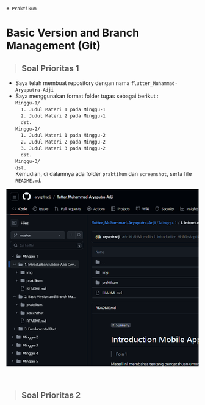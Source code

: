 ``# Praktikum``
# Basic Version and Branch Management (Git)

> <h2 style="border-bottom:none">Soal Prioritas 1</h2>
- Saya telah membuat repository dengan nama ``flutter_Muhammad-Aryaputra-Adji``
- Saya menggunakan format folder tugas sebagai berikut :   
  ``Minggu-1/``  
  &emsp;``1. Judul Materi 1 pada Minggu-1``  
  &emsp;``2. Judul Materi 2 pada Minggu-1``  
  &emsp;``dst.``  
  ``Minggu-2/``  
  &emsp;``1. Judul Materi 1 pada Minggu-2``  
  &emsp;``2. Judul Materi 2 pada Minggu-2``  
  &emsp;``3. Judul Materi 3 pada Minggu-2``  
  &emsp;``dst.``  
  ``Minggu-3/``  
  ``dst.``  
Kemudian, di dalamnya ada folder ``praktikum`` dan ``screenshot``, serta file ``README.md``.


![folder repo pengumpulan tugas github.png](../screenshot/folder-repo-pengumpulantugas-github.png "Folder Repo Pengumpulan Tugas GitHub")

<br>

> <h2 style="border-bottom:none">Soal Prioritas 2</h2>


